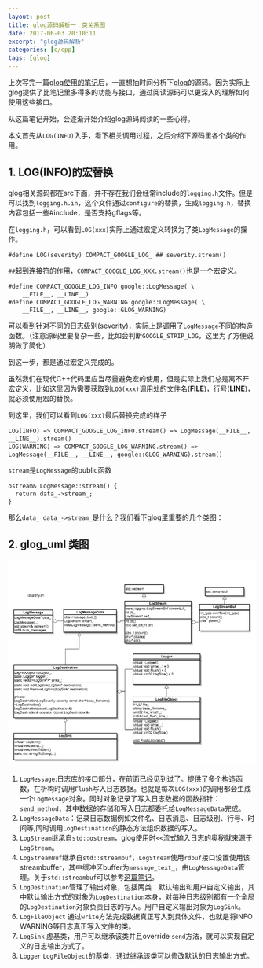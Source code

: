 ```yaml
---
layout: post
title: glog源码解析一：类关系图
date: 2017-06-03 20:10:11
excerpt: "glog源码解析"
categories: [c/cpp]
tags: [glog]
---
```


上次写完一篇[glog使用的笔记](http://izualzhy.cn/c/cpp/2016/01/21/glog)后，一直想抽时间分析下[glog](https://github.com/google/glog)的源码。因为实际上glog提供了比笔记里多得多的功能与接口，通过阅读源码可以更深入的理解如何使用这些接口。

从这篇笔记开始，会逐渐开始介绍glog源码阅读的一些心得。

本文首先从`LOG(INFO)`入手，看下相关调用过程，之后介绍下源码里各个类的作用。

<!--more-->

## 1. LOG(INFO)的宏替换

glog相关源码都在src下面，并不存在我们会经常include的`logging.h`文件。但是可以找到`logging.h.in`，这个文件通过`configure`的替换，生成`logging.h`，替换内容包括一些#include，是否支持gflags等。

在`logging.h`，可以看到`LOG(xxx)`实际上通过宏定义转换为了类`LogMessage`的操作。

```
#define LOG(severity) COMPACT_GOOGLE_LOG_ ## severity.stream()
```

`##`起到连接符的作用，`COMPACT_GOOGLE_LOG_XXX.stream()`也是一个宏定义。

```
#define COMPACT_GOOGLE_LOG_INFO google::LogMessage( \
    __FILE__, __LINE__)
#define COMPACT_GOOGLE_LOG_WARNING google::LogMessage( \
    __FILE__, __LINE__, google::GLOG_WARNING)
```

可以看到针对不同的日志级别(severity)，实际上是调用了`LogMessage`不同的构造函数。（注意源码里要复杂一些，比如会判断`GOOGLE_STRIP_LOG`，这里为了方便说明做了简化）

到这一步，都是通过宏定义完成的。

虽然我们在现代C++代码里应当尽量避免宏的使用，但是实际上我们总是离不开宏定义，比如这里因为需要获取到`LOG(xxx)`调用处的文件名(__FILE__)，行号(__LINE__)，就必须使用宏的替换。

到这里，我们可以看到`LOG(xxx)`最后替换完成的样子

```
LOG(INFO) => COMPACT_GOOGLE_LOG_INFO.stream() => LogMessage(__FILE__, __LINE__).stream()
LOG(WARNING) => COMPACT_GOOGLE_LOG_WARNING.stream() => LogMessage(__FILE__, __LINE__, google::GLOG_WARNING).stream()
```

`stream`是`LogMessage`的public函数

```
ostream& LogMessage::stream() {
  return data_->stream_;
}
```

那么`data_ data_->stream_`是什么？我们看下glog里重要的几个类图：

## 2. glog_uml 类图
![glog_uml](/assets/images/glog_uml.png)

1. `LogMessage`:日志库的接口部分，在前面已经见到过了。提供了多个构造函数，在析构时调用`Flush`写入日志数据。也就是每次`LOG(xxx)`的调用都会生成一个`LogMessage`对象。同时对象记录了写入日志数据的函数指针：`send_method`，其中数据的存储和写入日志都委托给`LogMessageData`完成。
2. `LogMessageData`：记录日志数据例如文件名、日志消息、日志级别、行号、时间等,同时调用`LogDestination`的静态方法组织数据的写入。
3. `LogStream`继承自`std::ostream`，glog使用时`<<`流式输入日志的奥秘就来源于`LogStream`。
4. `LogStreamBuf`继承自`std::streambuf`，`LogStream`使用`rdbuf`接口设置使用该streambuffer，其中缓冲区buffer为`message_text_`，由`LogMessageData`管理。关于`std::streambuf`可以参考[这篇笔记](http://izualzhy.cn/c/cpp/2017/05/14/stream-buffer)。
5. `LogDestination`管理了输出对象，包括两类：默认输出和用户自定义输出，其中默认输出方式的对象为`LogDestination`本身，对每种日志级别都有一个全局的`LogDestination`对象负责日志的写入。用户自定义输出对象为`LogSink`。
6. `LogFileObject` 通过`write`方法完成数据真正写入到具体文件，也就是将INFO WARNING等日志真正写入文件的类。
7. `LogSink` 虚基类，用户可以继承该类并且override `send`方法，就可以实现自定义的日志输出方式了。
8. `Logger` `LogFileObject`的基类，通过继承该类可以修改默认的日志输出方式。
